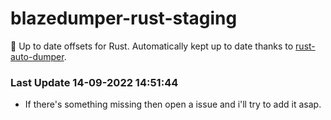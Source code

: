 # blazedumper-rust-staging

🚀 Up to date offsets for Rust. Automatically kept up to date thanks to [rust-auto-dumper](https://github.com/Akandesh/rust-auto-dumper).


### Last Update 14-09-2022 14:51:44
- If there's something missing then open a issue and i'll try to add it asap.
